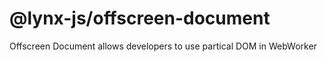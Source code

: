 # @lynx-js/offscreen-document

Offscreen Document allows developers to use partical DOM in WebWorker
